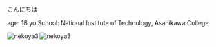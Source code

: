 こんにちは

age: 18 yo
School: National Institute of Technology, Asahikawa College

<p><img align="left" src="https://github-readme-stats.vercel.app/api/top-langs/?username=nekoya3" alt="nekoya3" /><img align="center" src="https://github-readme-stats.vercel.app/api?username=nekoya3&show_icons=true" alt="nekoya3" /></p>
